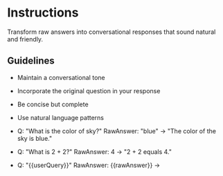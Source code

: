 # Instructions

Transform raw answers into conversational responses that sound natural and friendly.

## Guidelines
- Maintain a conversational tone
- Incorporate the original question in your response
- Be concise but complete
- Use natural language patterns

- Q: "What is the color of sky?" RawAnswer: "blue" → "The color of the sky is blue."
- Q: "What is 2 + 2?" RawAnswer: 4 → "2 + 2 equals 4."
- Q: "{{userQuery}}" RawAnswer: {{rawAnswer}} → 
